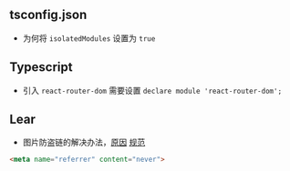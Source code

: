 ## tsconfig.json

- 为何将 `isolatedModules` 设置为 `true`  


## Typescript

- 引入 `react-router-dom` 需要设置 `declare module 'react-router-dom';`


## Lear
- 图片防盗链的解决办法，[原因](https://www.cnblogs.com/liuxiaopi/p/8084896.html) [规范](https://html.spec.whatwg.org/multipage/semantics.html#meta-referrer)

```html
<meta name="referrer" content="never">
```
